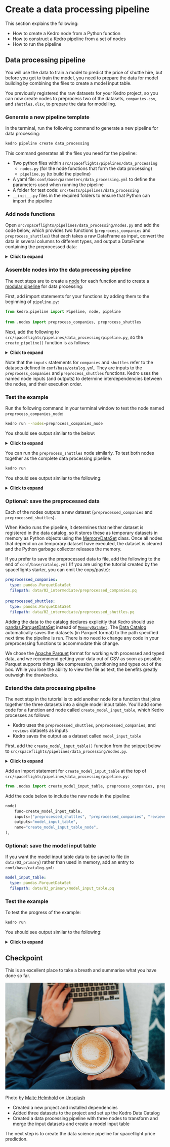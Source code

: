 # Create a data processing pipeline

This section explains the following:

* How to create a Kedro node from a Python function
* How to construct a Kedro pipeline from a set of nodes
* How to run the pipeline


## Data processing pipeline

You will use the data to train a model to predict the price of shuttle hire, but before you get to train the model, you need to prepare the data for model building by combining the files to create a model input table.

You previously registered the raw datasets for your Kedro project, so you can now create nodes to preprocess two of the datasets, `companies.csv`, and `shuttles.xlsx`, to prepare the data for modelling.

### Generate a new pipeline template

In the terminal, run the following command to generate a new pipeline for data processing:

```bash
kedro pipeline create data_processing
```

This command generates all the files you need for the pipeline:

* Two python files within `src/spaceflights/pipelines/data_processing`
    * `nodes.py` (for the node functions that form the data processing)
    * `pipeline.py` (to build the pipeline)
* A yaml file: `conf/base/parameters/data_processing.yml` to define the parameters used when running the pipeline
* A folder for test code: `src/tests/pipelines/data_processing`
* `__init__.py` files in the required folders to ensure that Python can import the pipeline


### Add node functions


Open `src/spaceflights/pipelines/data_processing/nodes.py` and add the code below, which provides two functions (`preprocess_companies` and `preprocess_shuttles`) that each takes a raw DataFrame as input, convert the data in several columns to different types, and output a DataFrame containing the preprocessed data:

<details>
<summary><b>Click to expand</b></summary>

```python
import pandas as pd


def _is_true(x: pd.Series) -> pd.Series:
    return x == "t"


def _parse_percentage(x: pd.Series) -> pd.Series:
    x = x.str.replace("%", "")
    x = x.astype(float) / 100
    return x


def _parse_money(x: pd.Series) -> pd.Series:
    x = x.str.replace("$", "").str.replace(",", "")
    x = x.astype(float)
    return x


def preprocess_companies(companies: pd.DataFrame) -> pd.DataFrame:
    """Preprocesses the data for companies.

    Args:
        companies: Raw data.
    Returns:
        Preprocessed data, with `company_rating` converted to a float and
        `iata_approved` converted to boolean.
    """
    companies["iata_approved"] = _is_true(companies["iata_approved"])
    companies["company_rating"] = _parse_percentage(companies["company_rating"])
    return companies


def preprocess_shuttles(shuttles: pd.DataFrame) -> pd.DataFrame:
    """Preprocesses the data for shuttles.

    Args:
        shuttles: Raw data.
    Returns:
        Preprocessed data, with `price` converted to a float and `d_check_complete`,
        `moon_clearance_complete` converted to boolean.
    """
    shuttles["d_check_complete"] = _is_true(shuttles["d_check_complete"])
    shuttles["moon_clearance_complete"] = _is_true(shuttles["moon_clearance_complete"])
    shuttles["price"] = _parse_money(shuttles["price"])
    return shuttles
```

</details>

### Assemble nodes into the data processing pipeline

The next steps are to create a [node](../resources/glossary.md#node) for each function and to create a [modular pipeline](../resources/glossary.md#modular-pipeline) for data processing:

First, add import statements for your functions by adding them to the beginning of `pipeline.py`:

```python
from kedro.pipeline import Pipeline, node, pipeline

from .nodes import preprocess_companies, preprocess_shuttles
```

Next, add the following to `src/spaceflights/pipelines/data_processing/pipeline.py`, so the `create_pipeline()` function is as follows:

<details>
<summary><b>Click to expand</b></summary>

```python
def create_pipeline(**kwargs) -> Pipeline:
    return pipeline(
        [
            node(
                func=preprocess_companies,
                inputs="companies",
                outputs="preprocessed_companies",
                name="preprocess_companies_node",
            ),
            node(
                func=preprocess_shuttles,
                inputs="shuttles",
                outputs="preprocessed_shuttles",
                name="preprocess_shuttles_node",
            ),
        ]
    )
```

</details>


Note that the `inputs` statements for `companies` and `shuttles` refer to the datasets defined in `conf/base/catalog.yml`. They are inputs to the `preprocess_companies` and `preprocess_shuttles` functions. Kedro uses the named node inputs (and outputs) to determine interdependencies between the nodes, and their execution order.


### Test the example

Run the following command in your terminal window to test the node named `preprocess_companies_node`:

```bash
kedro run --nodes=preprocess_companies_node
```

You should see output similar to the below:

<details>
<summary><b>Click to expand</b></summary>

```bash
[08/09/22 16:43:11] INFO     Loading data from 'companies' (CSVDataSet)...                   data_catalog.py:343
                    INFO     Running node: preprocess_companies_node:                                node.py:327
                             preprocess_companies([companies]) -> [preprocessed_companies]
                    INFO     Saving data to 'preprocessed_companies' (MemoryDataSet)...      data_catalog.py:382
                    INFO     Completed 1 out of 1 tasks                                  sequential_runner.py:85
                    INFO     Pipeline execution completed successfully.                             runner.py:89
                    INFO     Loading data from 'preprocessed_companies' (MemoryDataSet)...   data_catalog.py:343

```
</details>

You can run the `preprocess_shuttles` node similarly. To test both nodes together as the complete data processing pipeline:

```bash
kedro run
```

You should see output similar to the following:

<details>
<summary><b>Click to expand</b></summary>

```bash
                    INFO     Loading data from 'companies' (CSVDataSet)...                   data_catalog.py:343
                    INFO     Running node: preprocess_companies_node:                                node.py:327
                             preprocess_companies([companies]) -> [preprocessed_companies]
                    INFO     Saving data to 'preprocessed_companies' (MemoryDataSet)...      data_catalog.py:382
                    INFO     Completed 1 out of 2 tasks                                  sequential_runner.py:85
                    INFO     Loading data from 'shuttles' (ExcelDataSet)...                  data_catalog.py:343
[08/09/22 16:46:08] INFO     Running node: preprocess_shuttles_node: preprocess_shuttles([shuttles]) node.py:327
                             -> [preprocessed_shuttles]
                    INFO     Saving data to 'preprocessed_shuttles' (MemoryDataSet)...       data_catalog.py:382
                    INFO     Completed 2 out of 2 tasks                                  sequential_runner.py:85
                    INFO     Pipeline execution completed successfully.                             runner.py:89
                    INFO     Loading data from 'preprocessed_companies' (MemoryDataSet)...   data_catalog.py:343
                    INFO     Loading data from 'preprocessed_shuttles' (MemoryDataSet)...    data_catalog.py:343

```
</details>

### Optional: save the preprocessed data

Each of the nodes outputs a new dataset (`preprocessed_companies` and `preprocessed_shuttles`).

When Kedro runs the pipeline, it determines that neither dataset is registered in the data catalog, so it stores these as temporary datasets in memory as Python objects using the [MemoryDataSet](/kedro.io.MemoryDataSet) class. Once all nodes that depend on an temporary dataset have executed, the dataset is cleared and the Python garbage collector releases the memory.

If you prefer to save the preprocessed data to file, add the following to the end of `conf/base/catalog.yml` (If you are using the tutorial created by the spaceflights starter, you can omit the copy/paste):

```yaml
preprocessed_companies:
  type: pandas.ParquetDataSet
  filepath: data/02_intermediate/preprocessed_companies.pq

preprocessed_shuttles:
  type: pandas.ParquetDataSet
  filepath: data/02_intermediate/preprocessed_shuttles.pq
```

Adding the data to the catalog declares explicitly that Kedro should use [pandas.ParquetDataSet](/kedro.datasets.pandas.ParquetDataSet) instead of [`MemoryDataSet`](/kedro.io.MemoryDataSet). The [Data Catalog](../resources/glossary.md#data-catalog) automatically saves the datasets (in Parquet format) to the path specified next time the pipeline is run. There is no need to change any code in your preprocessing functions to accommodate this change.

We chose the [Apache Parquet](https://github.com/apache/parquet-format) format for working with processed and typed data, and we recommend getting your data out of CSV as soon as possible. Parquet supports things like compression, partitioning and types out of the box. While you lose the ability to view the file as text, the benefits greatly outweigh the drawbacks.

### Extend the data processing pipeline

The next step in the tutorial is to add another node for a function that joins together the three datasets into a single model input table. You'll add some code for a function and node called `create_model_input_table`, which Kedro processes as follows:

* Kedro uses the `preprocessed_shuttles`, `preprocessed_companies`, and `reviews` datasets as inputs
* Kedro saves the output as a dataset called `model_input_table`

First, add the `create_model_input_table()` function from the snippet below to `src/spaceflights/pipelines/data_processing/nodes.py`.

<details>
<summary><b>Click to expand</b></summary>

```python
def create_model_input_table(
    shuttles: pd.DataFrame, companies: pd.DataFrame, reviews: pd.DataFrame
) -> pd.DataFrame:
    """Combines all data to create a model input table.

    Args:
        shuttles: Preprocessed data for shuttles.
        companies: Preprocessed data for companies.
        reviews: Raw data for reviews.
    Returns:
        model input table.

    """
    rated_shuttles = shuttles.merge(reviews, left_on="id", right_on="shuttle_id")
    model_input_table = rated_shuttles.merge(
        companies, left_on="company_id", right_on="id"
    )
    model_input_table = model_input_table.dropna()
    return model_input_table
```

</details>

Add an import statement for `create_model_input_table` at the top of `src/spaceflights/pipelines/data_processing/pipeline.py`:

```python
from .nodes import create_model_input_table, preprocess_companies, preprocess_shuttles
```

Add the code below to include the new node in the pipeline:

```python
node(
    func=create_model_input_table,
    inputs=["preprocessed_shuttles", "preprocessed_companies", "reviews"],
    outputs="model_input_table",
    name="create_model_input_table_node",
),
```


### Optional: save the model input table

If you want the model input table data to be saved to file (in `data/03_primary`) rather than used in memory, add an entry to `conf/base/catalog.yml`:

```yaml
model_input_table:
  type: pandas.ParquetDataSet
  filepath: data/03_primary/model_input_table.pq
```

### Test the example

To test the progress of the example:

```bash
kedro run
```

You should see output similar to the following:

<details>
<summary><b>Click to expand</b></summary>

```bash
[08/09/22 17:01:10] INFO     Reached after_catalog_created hook                                     plugin.py:17
                    INFO     Loading data from 'companies' (CSVDataSet)...                   data_catalog.py:343
                    INFO     Running node: preprocess_companies_node:                                node.py:327
                             preprocess_companies([companies]) -> [preprocessed_companies]
                    INFO     Saving data to 'preprocessed_companies' (MemoryDataSet)...      data_catalog.py:382
                    INFO     Completed 1 out of 3 tasks                                  sequential_runner.py:85
                    INFO     Loading data from 'shuttles' (ExcelDataSet)...                  data_catalog.py:343
[08/09/22 17:01:25] INFO     Running node: preprocess_shuttles_node: preprocess_shuttles([shuttles]) node.py:327
                             -> [preprocessed_shuttles]

                    INFO     Saving data to 'preprocessed_shuttles' (MemoryDataSet)...       data_catalog.py:382
                    INFO     Completed 2 out of 3 tasks                                  sequential_runner.py:85
                    INFO     Loading data from 'preprocessed_shuttles' (MemoryDataSet)...    data_catalog.py:343
                    INFO     Loading data from 'preprocessed_companies' (MemoryDataSet)...   data_catalog.py:343
                    INFO     Loading data from 'reviews' (CSVDataSet)...                     data_catalog.py:343
                    INFO     Running node: create_model_input_table_node:                            node.py:327
                             create_model_input_table([preprocessed_shuttles,preprocessed_companies,
                             reviews]) -> [model_input_table]
[08/09/22 17:01:28] INFO     Saving data to 'model_input_table' (MemoryDataSet)...           data_catalog.py:382
[08/09/22 17:01:29] INFO     Completed 3 out of 3 tasks                                  sequential_runner.py:85
                    INFO     Pipeline execution completed successfully.                             runner.py:89
                    INFO     Loading data from 'model_input_table' (MemoryDataSet)...        data_catalog.py:343
```
</details>

## Checkpoint

This is an excellent place to take a breath and summarise what you have done so far.

![](../meta/images/coffee-cup.png)

Photo by <a href="https://unsplash.com/@maltehelmhold">Malte Helmhold</a> on <a href="https://unsplash.com">Unsplash</a>


* Created a new project and installed dependencies
* Added three datasets to the project and set up the Kedro Data Catalog
* Created a data processing pipeline with three nodes to transform and merge the input datasets and create a model input table

The next step is to create the data science pipeline for spaceflight price prediction.
